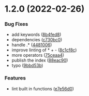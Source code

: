 # 1.2.0 (2022-02-26)


### Bug Fixes

* add keywords ([8b4fed8](https://github.com/softwaregroup-bg/ut-tsql-lexer/commit/8b4fed880416f5aa1a64b52cca7e2226e8c7bd8b))
* dependencies ([c730bc0](https://github.com/softwaregroup-bg/ut-tsql-lexer/commit/c730bc0f9c840b17c51be336b43db963ad69bf2e))
* handle .* ([4481006](https://github.com/softwaregroup-bg/ut-tsql-lexer/commit/4481006c01e9aa5dbed147fd7ae2118d26b97f0c))
* improve linting of * + - ([8c1cf8c](https://github.com/softwaregroup-bg/ut-tsql-lexer/commit/8c1cf8c4842bb0ed20c6ecc448eff0622baa4f6a))
* more operators ([75ceaa4](https://github.com/softwaregroup-bg/ut-tsql-lexer/commit/75ceaa4aaa3ecf9c83b98544aafb1b1eecfece89))
* publish the index ([88eac90](https://github.com/softwaregroup-bg/ut-tsql-lexer/commit/88eac906f379c307936e9ff7dd13a2c2ff589854))
* typo ([9bbd53b](https://github.com/softwaregroup-bg/ut-tsql-lexer/commit/9bbd53bfb677fc5ec2e6b3b21aa52af84b3d4878))


### Features

* lint built in functions ([e7e56d0](https://github.com/softwaregroup-bg/ut-tsql-lexer/commit/e7e56d037043563e6bca5fe020d64cfcfcc56bdf))



